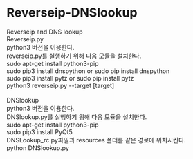 # Reverseip-DNSlookup
Reverseip and DNS lookup
<br>
Reverseip.py<br>
python3 버전을 이용한다.<br>
reverseip.py를 실행하기 위해 다음 모듈을 설치한다.<br>
sudo apt-get install python3-pip<br>
sudo pip3 install dnspython or sudo pip install dnspython<br>
sudo pip3 install pytz or sudo pip install pytz<br>
python3 reverseip.py --target [target]<br>
<br>
DNSlookup<br>
python3 버전을 이용한다.<br>
DNSlookup.py를 실행하기 위해 다음 모듈을 설치한다.<br>
sudo apt-get install python3-pip<br>
sudo pip3 install PyQt5<br>
DNSLookup_rc.py파일과 resources 폴더를 같은 경로에 위치시킨다.<br>
python DNSlookup.py<br>
